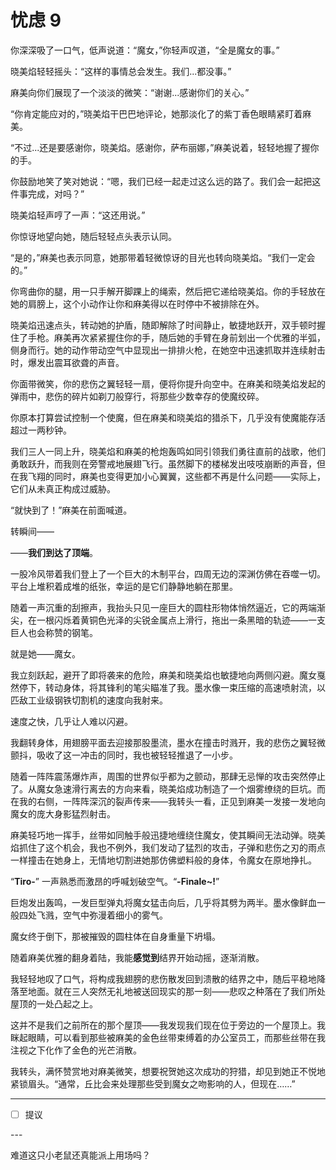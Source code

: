 # 忧虑 9

你深深吸了一口气，低声说道：“魔女，”你轻声叹道，“全是魔女的事。”

晓美焰轻轻摇头：“这样的事情总会发生。我们...都没事。”

麻美向你们展现了一个淡淡的微笑：“谢谢...感谢你们的关心。”

“你肯定能应对的，”晓美焰干巴巴地评论，她那淡化了的紫丁香色眼睛紧盯着麻美。

“不过...还是要感谢你，晓美焰。感谢你，萨布丽娜，”麻美说着，轻轻地握了握你的手。

你鼓励地笑了笑对她说：“嗯，我们已经一起走过这么远的路了。我们会一起把这件事完成，对吗？”

晓美焰轻声哼了一声：“这还用说。”

你惊讶地望向她，随后轻轻点头表示认同。

“是的，”麻美也表示同意，她那带着轻微惊讶的目光也转向晓美焰。“我们一定会的。”

你弯曲你的腿，用一只手解开脚踝上的绳索，然后把它递给晓美焰。你的手轻放在她的肩膀上，这个小动作让你和麻美得以在时停中不被排除在外。

晓美焰迅速点头，转动她的护盾，随即解除了时间静止，敏捷地跃开，双手顿时握住了手枪。麻美再次紧紧握住你的手，随后她的手臂在身前划出一个优雅的半弧，侧身而行。她的动作带动空气中显现出一排排火枪，在她空中迅速抓取并连续射击时，爆发出震耳欲聋的声音。

你面带微笑，你的悲伤之翼轻轻一扇，便将你提升向空中。在麻美和晓美焰发起的弹雨中，悲伤的碎片如剃刀般穿行，将那些少数幸存的使魔绞碎。

你原本打算尝试控制一个使魔，但在麻美和晓美焰的猎杀下，几乎没有使魔能存活超过一两秒钟。

我们三人一同上升，晓美焰和麻美的枪炮轰鸣如同引领我们勇往直前的战歌，他们勇敢跃升，而我则在旁警戒地展翅飞行。虽然脚下的楼梯发出吱吱崩断的声音，但在我飞翔的同时，麻美也变得更加小心翼翼，这些都不再是什么问题——实际上，它们从未真正构成过威胁。

“就快到了！”麻美在前面喊道。

转瞬间——

——**我们到达了顶端**。

一股冷风带着我们登上了一个巨大的木制平台，四周无边的深渊仿佛在吞噬一切。平台上堆积着成堆的纸张，幸运的是它们静静地躺在那里。

随着一声沉重的刮擦声，我抬头只见一座巨大的圆柱形物体悄然逼近，它的两端渐尖，在一根闪烁着黄铜色光泽的尖锐金属点上滑行，拖出一条黑暗的轨迹——一支巨人也会称赞的钢笔。

就是她——魔女。

我立刻跃起，避开了即将袭来的危险，麻美和晓美焰也敏捷地向两侧闪避。魔女戛然停下，转动身体，将其锋利的笔尖瞄准了我。墨水像一束压缩的高速喷射流，以匹敌工业级钢铁切割机的速度向我射来。

速度之快，几乎让人难以闪避。

我翻转身体，用翅膀平面去迎接那股墨流，墨水在撞击时溅开，我的悲伤之翼轻微颤抖，吸收了这一冲击的同时，我也被轻轻推退了一小步。

随着一阵阵震荡爆炸声，周围的世界似乎都为之颤动，那肆无忌惮的攻击突然停止了。从魔女急速滑行离去的方向来看，晓美焰成功制造了一个烟雾缭绕的巨坑。而在我的右侧，一阵阵深沉的裂声传来——我转头一看，正见到麻美一发接一发地向魔女的庞大身影猛烈射击。

麻美轻巧地一挥手，丝带如同触手般迅捷地缠绕住魔女，使其瞬间无法动弹。晓美焰抓住了这个机会，我也不例外，我们发动了猛烈的攻击，子弹和悲伤之刃的雨点一样撞击在她身上，无情地切割进她那仿佛塑料般的身体，令魔女在原地挣扎。

“**Tiro-**” 一声熟悉而激昂的呼喊划破空气。“**-Finale~!**”

巨炮发出轰鸣，一发巨型弹丸将魔女猛击向后，几乎将其劈为两半。墨水像鲜血一般四处飞溅，空气中弥漫着细小的雾气。

魔女终于倒下，那被摧毁的圆柱体在自身重量下坍塌。

随着麻美优雅的翻身着陆，我能**感觉到**结界开始动摇，逐渐消散。

我轻轻地叹了口气，将构成我翅膀的悲伤散发回到溃散的结界之中，随后平稳地降落至地面。就在三人突然无礼地被送回现实的那一刻——悲叹之种落在了我们所处屋顶的一处凸起之上。

这并不是我们之前所在的那个屋顶——我发现我们现在位于旁边的一个屋顶上。我眯起眼睛，可以看到那些被麻美的金色丝带束缚着的办公室员工，而那些丝带在我注视之下化作了金色的光芒消散。

我转头，满怀赞赏地对麻美微笑，想要祝贺她这次成功的狩猎，却见到她正不悦地紧锁眉头。“通常，丘比会来处理那些受到魔女之吻影响的人，但现在……”

---

- [ ] 提议

---​

难道这只小老鼠还真能派上用场吗？
